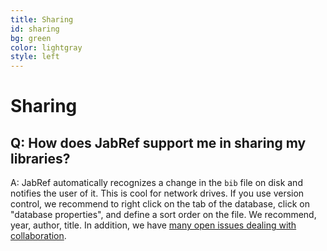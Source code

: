```yaml
---
title: Sharing
id: sharing
bg: green
color: lightgray
style: left
---
```


# Sharing

## Q: How does JabRef support me in sharing my libraries?

A: JabRef automatically recognizes a change in the `bib` file on disk and notifies the user of it.
This is cool for network drives.
If you use version control, we recommend to right click on the tab of the database, click on "database properties", and define a sort order on the file.
We recommend, year, author, title.
In addition, we have [many open issues dealing with collaboration](https://github.com/JabRef/jabref/wiki/FeatureRequests-Sorted#allow-me-to-work-with-others-please).
